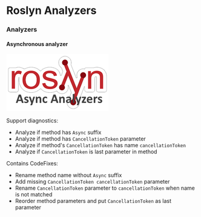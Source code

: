 # Roslyn Analyzers

### Analyzers

#### Asynchronous analyzer

![](res/roslyn.png)

Support diagnostics: 
- Analyze if method has `Async` suffix
- Analyze if method has `CancellationToken` parameter
- Analyze if method's `CancellationToken` has name `cancellationToken`
- Analyze if `CancellationToken` is last parameter in method

Contains CodeFixes:
- Rename method name without `Async` suffix
- Add missing `CancellationToken cancellationToken` parameter
- Rename `CancellationToken` parameter to `cancellationToken` when name is not matched
- Reorder method parameters and put `CancellationToken` as last parameter
